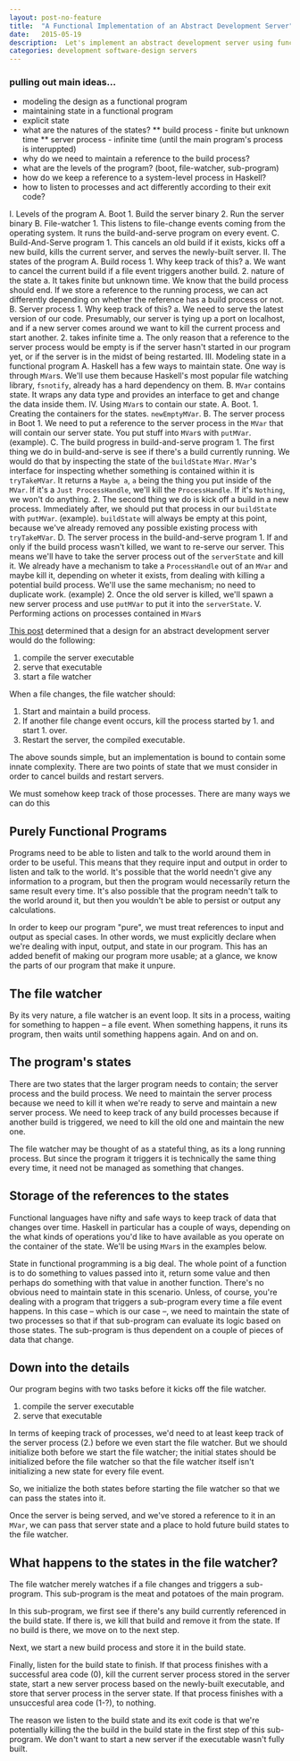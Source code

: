 ```yaml
---
layout: post-no-feature
title:  "A Functional Implementation of an Abstract Development Server"
date:   2015-05-19
description:  Let's implement an abstract development server using functional thinking.
categories: development software-design servers
---
```

### pulling out main ideas...
* modeling the design as a functional program
* maintaining state in a functional program
* explicit state
* what are the natures of the states?
** build process - finite but unknown time
** server process - infinite time (until the main program's process is
                    interuppted)
* why do we need to maintain a reference to the build process?
* what are the levels of the program? (boot, file-watcher, sub-program)
* how do we keep a reference to a system-level process in Haskell?
* how to listen to processes and act differently according to their exit code?

I. Levels of the program
  A. Boot
    1. Build the server binary
    2. Run the server binary
  B. File-watcher
    1. This listens to file-change events coming from the operating
       system. It runs the build-and-serve program on every event.
  C. Build-And-Serve program
    1. This cancels an old build if it exists, kicks off a new build,
       kills the current server, and serves the newly-built server.
II. The states of the program
  A. Build rocess
    1. Why keep track of this?
      a. We want to cancel the current build if a file event triggers
         another build.
    2. nature of the state
      a. It takes finite but unknown time. We know that the build
         process should end. If we store a reference to the running process, we
         can act differently depending on whether the reference has a build
         process or not.
  B. Server process
    1. Why keep track of this?
      a. We need to serve the latest version of our code. Presumably,
         our server is tying up a port on localhost, and if a new server
         comes around we want to kill the current process and start
         another.
    2. takes infinite time
      a. The only reason that a reference to the server process would be
         empty is if the server hasn't started in our program yet, or if the
         server is in the midst of being restarted.
III. Modeling state in a functional program
  A. Haskell has a few ways to maintain state. One way is through
     `MVar`s. We'll use them because Haskell's most popular file watching library,
     `fsnotify`, already has a hard dependency on them.
  B. `MVar` contains state. It wraps any data type and provides an
      interface to get and change the data inside them.
IV. Using `MVar`s to contain our state.
  A. Boot.
    1. Creating the containers for the states. `newEmptyMVar`.
  B. The server process in Boot
    1. We need to put a reference to the server process in the `MVar`
       that will contain our server state. You put stuff into `MVar`s
       with `putMVar`. (example).
  C. The build progress in build-and-serve program
    1. The first thing we do in build-and-serve is see if there's a
       build currently running. We would do that by inspecting the state
       of the `buildState` `MVar`. `MVar`'s interface for inspecting
       whether something is contained within it is `tryTakeMVar`. It
       returns a `Maybe a`, `a` being the thing you put inside of
       the `MVar`. If it's a `Just ProcessHandle`, we'll kill the `ProcessHandle`.
       If it's `Nothing`, we won't do anything.
    2. The second thing we do is kick off a build in a new process.
       Immediately after, we should put that process in our `buildState`
       with `putMVar`. (example). `buildState` will always be empty at
       this point, because we've already removed any possible existing
       process with `tryTakeMVar`.
  D. The server process in the build-and-serve program
    1. If and only if the build process wasn't killed, we want to
       re-serve our server. This means we'll have to take the server
       process out of the `serverState` and kill it. We already have a
       mechanism to take a `ProcessHandle` out of an `MVar` and maybe
       kill it, depending on wheter it exists, from dealing with killing
       a potential build process. We'll use the same mechanism; no need
       to duplicate work. (example)
    2. Once the old server is killed, we'll spawn a new server process and use
       `putMVar` to put it into the `serverState`.
V. Performing actions on processes contained in `MVar`s

[This post](2015/05/designing-an-abstract-development-server.html)
determined that a design for an abstract development server would do the
following:

1. compile the server executable
2. serve that executable
3. start a file watcher

When a file changes, the file watcher should:

1. Start and maintain a build process.
2. If another file change event occurs, kill the process started by 1. and
   start 1. over.
3. Restart the server, the compiled executable.

The above sounds simple, but an implementation is bound to contain some
innate complexity. There are two points of state that we must consider
in order to cancel builds and restart servers.

We must somehow keep track of those processes. There are many ways we
can do this 

## Purely Functional Programs

Programs need to be able to listen and talk to the world around them in
order to be useful. This means that they require input and output in
order to listen and talk to the world. It's possible that the world
needn't give any information to a program, but then the program would
necessarily return the same result every time. It's also possible that
the program needn't talk to the world around it, but then you wouldn't
be able to persist or output any calculations.

In order to keep our program "pure", we must treat references to input
and output as special cases. In other words, we must explicitly declare
when we're dealing with input, output, and state in our program. This
has an added benefit of making our program more usable; at a glance, we
know the parts of our program that make it unpure.

## The file watcher

By its very nature, a file watcher is an event loop. It sits in a
process, waiting for something to happen – a file event. When something
happens, it runs its program, then waits until something happens again.
And on and on.

## The program's states

There are two states that the larger program needs to contain; the
server process and the build process. We need to maintain the server
process because we need to kill it when we're ready to serve and
maintain a new server process. We need to keep track of any build
processes because if another build is triggered, we need to kill the old
one and maintain the new one.

The file watcher may be thought of as a stateful thing, as its a long
running process. But since the program it triggers it is technically
the same thing every time, it need not be managed as something that
changes.

## Storage of the references to the states

Functional languages have nifty and safe ways to keep track of data that
changes over time. Haskell in particular has a couple of ways, depending
on the what kinds of operations you'd like to have available as you
operate on the container of the state. We'll be using `MVar`s in the
examples below.

State in functional programming is a big deal. The whole point of a
function is to do something to values passed into it, return some value
and then perhaps do something with that value in another function.
There's no obvious need to maintain state in this scenario. Unless, of
course, you're dealing with a program that triggers a sub-program every
time a file event happens. In this case – which is our case –, we need
to maintain the state of two processes so that if that sub-program can
evaluate its logic based on those states. The sub-program is thus
dependent on a couple of pieces of data that change.

## Down into the details

Our program begins with two tasks before it kicks off the file watcher.

1. compile the server executable
2. serve that executable

In terms of keeping track of processes, we'd need to at least keep track
of the server process (2.) before we even start the file watcher. But
we should initialize both before we start the file watcher; the initial
states should be initialized before the file watcher so that the file
watcher itself isn't initializing a new state for every file event.

So, we initialize the both states before starting the file watcher so
that we can pass the states into it.

Once the server is being served, and we've stored a reference to it in
an `MVar`, we can pass that server state and a place to hold future
build states to the file watcher.

## What happens to the states in the file watcher?

The file watcher merely watches if a file changes and triggers a
sub-program. This sub-program is the meat and potatoes of the main
program.

In this sub-program, we first see if there's any build currently
referenced in the build state. If there is, we kill that build and
remove it from the state. If no build is there, we move on to the next
step.

Next, we start a new build process and store it in the build state.

Finally, listen for the build state to finish. If that process finishes
with a successful area code (0), kill the current server process stored
in the server state, start a new server process based on the newly-built 
executable, and store that server process in the server state. If that
process finishes with a unsuccesful area code (1-?), to nothing.

The reason we listen to the build state and its exit code is that we're
potentially killing the the build in the build state in the first step
of this sub-program. We don't want to start a new server if the
executable wasn't fully built.
